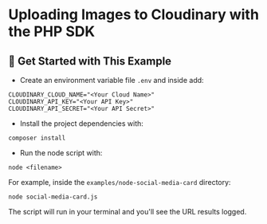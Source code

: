 # Uploading Images to Cloudinary with the PHP SDK

## 🚀 Get Started with This Example

* Create an environment variable file `.env` and inside add:

```
CLOUDINARY_CLOUD_NAME="<Your Cloud Name>"
CLOUDINARY_API_KEY="<Your API Key>"
CLOUDINARY_API_SECRET="<Your API Secret>"
```

* Install the project dependencies with:

```
composer install
```

* Run the node script with:

```
node <filename>
```

For example, inside the `examples/node-social-media-card` directory:

```
node social-media-card.js
```

The script will run in your terminal and you'll see the URL results logged.
